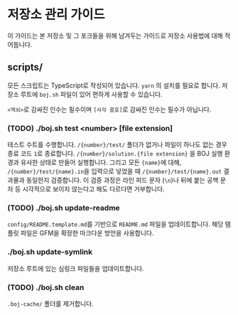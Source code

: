 # 저장소 관리 가이드

이 가이드는 본 저장소 및 그 포크들을 위해 남겨두는 가이드로 저장소 사용법에 대해 적어둡니다.

## scripts/

모든 스크립트는 TypeScript로 작성되어 있습니다. `yarn` 의 설치를 필요로 합니다. 저장소 루트에 `boj.sh` 파일이 있어 편하게 사용할 수 있습니다.

`<꺽쇠>`로 감싸진 인수는 필수이며 `[사각 괄호]`로 감싸진 인수는 필수가 아닙니다.

### (TODO) ./boj.sh test \<number\> \[file extension\]

테스트 수트를 수행합니다.
`/{number}/test/` 폴더가 없거나 파일이 하나도 없는 경우 종료 코드 `1`로 종료합니다.
`/{number}/solution.{file extension}` 을 BOJ 실행 환경과 유사한 상태로 만들어 실행합니다.
그리고 모든 `{name}`에 대해, `/{number}/test/{name}.in`을 입력으로 넣었을 때 `/{number}/test/{name}.out` 결과물과 동일한지 검증합니다.
이 검증 과정은 라인 피드 문자 (`\n`)나 뒤에 붙는 공백 문자 등 시각적으로 보이지 않는다고 해도 다르다면 거부합니다.

### (TODO) ./boj.sh update-readme

`config/README.template.md`를 기반으로 `README.md` 파일을 업데이트합니다. 해당 템플릿 파일은 GFM을 확장한 마크다운 방언을 사용합니다.

### ./boj.sh update-symlink

저장소 루트에 있는 심링크 파일들을 업데이트합니다.

### (TODO) ./boj.sh clean

`.boj-cache/` 폴더를 제거합니다.
